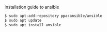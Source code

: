 Installation guide to ansible
```bash
$ sudo apt-add-repository ppa:ansible/ansible
$ sudo apt update
$ sudo apt install ansible
```